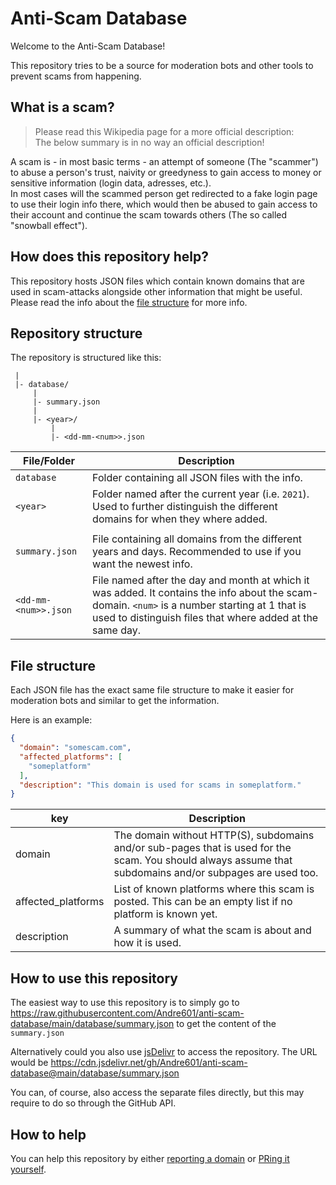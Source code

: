 [jsdelivr]: https://www.jsdelivr.com/

[issue]: https://github.com/Andre601/anti-scam-database/issues/new?template=report_domain.yml
[pr]: https://github.com/Andre601/anti-scam-database/pulls

# Anti-Scam Database
Welcome to the Anti-Scam Database!

This repository tries to be a source for moderation bots and other tools to prevent scams from happening.

## What is a scam?
> Please read this Wikipedia page for a more official description:   
> The below summary is in no way an official description!

A scam is - in most basic terms - an attempt of someone (The "scammer") to abuse a person's trust, naivity or greedyness to gain access to money or sensitive information (login data, adresses, etc.).  
In most cases will the scammed person get redirected to a fake login page to use their login info there, which would then be abused to gain access to their account and continue the scam towards others (The so called "snowball effect").

## How does this repository help?
This repository hosts JSON files which contain known domains that are used in scam-attacks alongside other information that might be useful.  
Please read the info about the [file structure](#file-structure) for more info.

## Repository structure
The repository is structured like this:

```
 |
 |- database/
     |
     |- summary.json
     |
     |- <year>/
         |
         |- <dd-mm-<num>>.json
```

| File/Folder          | Description                                                                                                                                                                                                 |
| -------------------- | ----------------------------------------------------------------------------------------------------------------------------------------------------------------------------------------------------------- |
| `database`           | Folder containing all JSON files with the info.                                                                                                                                                             |
| `<year>`             | Folder named after the current year (i.e. `2021`). Used to further distinguish the different domains for when they where added.                                                                             |
|                      |                                                                                                                                                                                                             |
| `summary.json`       | File containing all domains from the different years and days. Recommended to use if you want the newest info.                                                                                              |
| `<dd-mm-<num>>.json` | File named after the day and month at which it was added. It contains the info about the scam-domain. `<num>` is a number starting at 1 that is used to distinguish files that where added at the same day. |

## File structure
Each JSON file has the exact same file structure to make it easier for moderation bots and similar to get the information.

Here is an example:  
```json
{
  "domain": "somescam.com",
  "affected_platforms": [
    "someplatform"
  ],
  "description": "This domain is used for scams in someplatform."
}
```

| key                | Description                                                                                                                                               |
| ------------------ | --------------------------------------------------------------------------------------------------------------------------------------------------------- |
| domain             | The domain without HTTP(S), subdomains and/or sub-pages that is used for the scam. You should always assume that subdomains and/or subpages are used too. |
| affected_platforms | List of known platforms where this scam is posted. This can be an empty list if no platform is known yet.                                                 |
| description        | A summary of what the scam is about and how it is used.                                                                                                   |

## How to use this repository
The easiest way to use this repository is to simply go to https://raw.githubusercontent.com/Andre601/anti-scam-database/main/database/summary.json to get the content of the `summary.json`

Alternatively could you also use [jsDelivr] to access the repository. The URL would be https://cdn.jsdelivr.net/gh/Andre601/anti-scam-database@main/database/summary.json

You can, of course, also access the separate files directly, but this may require to do so through the GitHub API.

## How to help
You can help this repository by either [reporting a domain][issue] or [PRing it yourself][pr].
